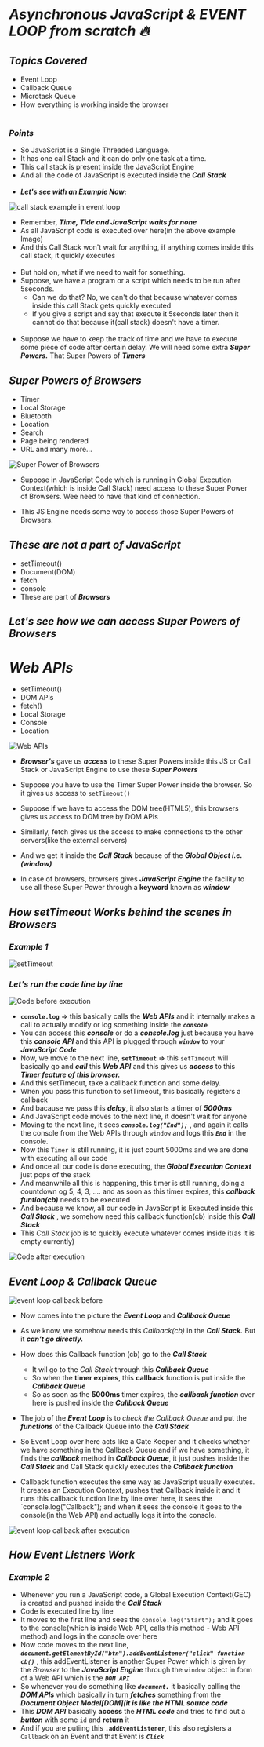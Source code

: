# _Asynchronous JavaScript & EVENT LOOP from scratch 🔥_

## _Topics Covered_
- Event Loop
- Callback Queue
- Microtask Queue
- How everything is working inside the browser
<br><br>

### _Points_
- So JavaScript is a Single Threaded Language. 
- It has one call Stack and it can do only one task at a time.
- This call stack is present inside the JavaScript Engine
- And all the code of JavaScript is executed inside the **_Call Stack_**
<br><br>
- _**Let's see with an Example Now:**_

![call stack example in event loop](https://github.com/anupam-kumar-krishnan/Namaste-JavaScript/assets/69143883/a54300dd-b42c-4b41-8dd9-afab642735fd)


- Remember, _**Time, Tide and JavaScript waits for none**_ 
- As all JavaScript code is executed over here(in the above example Image)
- And this Call Stack won't wait for anything, if anything comes inside this call stack, it quickly executes<br><br>
- But hold on, what if we need to wait for something.
- Suppose, we have a program or a script which needs to be run after 5seconds.
   - Can we do that? No, we can't do that because whatever comes inside this call Stack gets quickly executed
   - If you give a script and say that execute it 5seconds later then it cannot do that because it(call stack) doesn't have a timer.
<br><br>
- Suppose we have to keep the track of time and we have to execute some piece of code after certain delay. We will need some extra **_Super Powers._** That Super Powers of **_Timers_** 

## _Super Powers of Browsers_
- Timer
- Local Storage
- Bluetooth
- Location
- Search
- Page being rendered
- URL and many more...

![Super Power of Browsers](https://github.com/anupam-kumar-krishnan/Namaste-JavaScript/assets/69143883/2efdcfd2-1b91-4794-99de-7cdd6b86da40)


- Suppose in JavaScript Code which is running in Global Execution Context(which is inside Call Stack) need access to these Super Power of Browsers. Wee need to have that kind of connection.

- This JS Engine needs some way to access those Super Powers of Browsers.

## _These are not a part of JavaScript_
- setTimeout()
- Document(DOM)
- fetch
- console
- These are part of _**Browsers**_


## _Let's see how we can access Super Powers of Browsers_
# _Web APIs_
- setTimeout()
- DOM APIs
- fetch()
- Local Storage
- Console
- Location


![Web APIs](https://github.com/anupam-kumar-krishnan/Namaste-JavaScript/assets/69143883/2e4816f6-6670-47ed-b3af-959592196114)



- **_Browser's_** gave us **_access_** to these Super Powers inside this JS or Call Stack or JavaScript Engine to use these **_Super Powers_**

- Suppose you have to use the Timer Super Power inside the browser. So it gives us access to `setTimeout()`
- Suppose if we have to access the DOM tree(HTML5), this browsers gives  us access to DOM tree by DOM APIs
- Similarly, fetch gives us the access to make connections to the other servers(like the external servers)
- And we get it inside the _**Call Stack**_ because of the _**Global Object i.e.(window)**_
- In case of browsers, browsers gives _**JavaScript Engine**_ the facility to use all these Super Power through a **keyword** known as _**window**_

## _How setTimeout Works behind the scenes in Browsers_
### _Example 1_
![setTimeout](https://github.com/anupam-kumar-krishnan/Namaste-JavaScript/assets/69143883/28f9f206-8b7b-4c84-b3f0-07ff4fee2efd)

### _**Let's run the code line by line**_

![Code before execution](https://github.com/anupam-kumar-krishnan/Namaste-JavaScript/assets/69143883/09b92c04-4b17-4939-9b09-76ed5f364a01)

- **`console.log`** => this basically calls the _**Web APIs**_ and it internally makes a call to actually modify or log something inside the _**`console`**_
- You can access this **_console_** or do a **_console.log_** just because you have this **_console API_** and this API is plugged through **_`window`_** to your **_JavaScript Code_**
- Now, we move to the next line, **`setTimeout`** => this `setTimeout` will basically go and _**call**_ this _**Web API**_ and this gives us **_access_** to this **_Timer feature of this browser._**
- And this setTimeout, take a callback function and some delay.
- When you pass this function to setTimeout, this basically registers a callback
- And bacause we pass this _**delay**_, it also starts a timer of _**5000ms**_
- And JavaScript code moves to the next line, it doesn't wait for anyone
- Moving to the next line, it sees _**`console.log("End");`**_ , and again it calls the console from the Web APIs through `window` and logs this **_`End`_** in the console.
- Now this `Timer` is still running, it is just count 5000ms and we are done with executing all our code
- And once all our code is done executing, the _**Global Execution Context**_ just pops of the stack 
- And meanwhile all this is happening, this timer is still running, doing a countdown og 5, 4, 3, .... and as soon as this timer expires, this **_callback funtion(cb)_** needs to be executed 
- And because we know, all our code in JavaScript is Executed inside this _**Call Stack**_ , we somehow need this callback function(cb) inside this **_Call Stack_**
- This _Call Stack_ job is to quickly execute whatever comes inside it(as it is empty currently)

![Code after execution](https://github.com/anupam-kumar-krishnan/Namaste-JavaScript/assets/69143883/73b51dc8-bbbb-45b9-b6be-29cf3c320581)


## _Event Loop & Callback Queue_

![event loop   callback before](https://github.com/anupam-kumar-krishnan/Namaste-JavaScript/assets/69143883/e9c853e1-0591-419a-a91f-d699397eb739)


- Now comes into the picture the _**Event Loop**_ and _**Callback Queue**_
- As we know, we somehow needs this _Callback(cb)_ in the _**Call Stack.**_ But it **_can't go directly._**
- How does this Callback function (cb) go to the _**Call Stack**_
  - It wil go to the _Call Stack_ through this **_Callback Queue_**
  - So when the **timer expires**, this **callback** function is put inside the **_Callback Queue_**
  - So as soon as the **5000ms** timer expires, the _**callback function**_ over here is pushed inside the **_Callback Queue_**

- The job of the **_Event Loop_** is to _check the Callback Queue_ and put the **_functions_** of the Callback Queue into the **_Call Stack_**
- So Event Loop over here acts like a Gate Keeper and it checks whether we have something in the Callback Queue and if we have something, it finds the **_callback_** method in **_Callback Queue_**, it just pushes inside the **_Call Stack_** and Call Stack quickly executes the _**Callback function**_
- Callback function executes the sme way as JavaScript usually executes. It creates an Execution Context, pushes that Callback inside it and it runs this callback function line by line over here, it sees the `console.log("Callback"); and when it sees the console it goes to the console(in the Web API) and actually logs it into the console.

![event loop   callback after execution](https://github.com/anupam-kumar-krishnan/Namaste-JavaScript/assets/69143883/70d56acc-49a3-4ce8-9a72-6570d4ea0176)



## _How Event Listners Work_
### _Example 2_
- Whenever you run a JavaScript code, a Global Execution Context(GEC) is created and pushed inside the **_Call Stack_**
- Code is executed line by line
- It moves to the first line and sees the `console.log("Start");` and it goes to the console(which is inside Web API, calls this method - Web API method) and logs in the console over here
- Now code moves to the next line, **_`document.getElementById("btn").addEventListener("click" function cb()`_** ,  this addEventListener is another Super Power which is given by the _Browser_ to the **_JavaScript Engine_**  through the `window` object in form of a Web API which is the **_`DOM API`_**
- So whenever you do something like **_`document.`_** it basically calling the _**DOM APIs**_
which basically in turn _**fetches**_ something from the **_Document Object Model[DOM](it is like the HTML source code_**
- This _**DOM API**_ basically **access** the **_HTML code_** and tries to find out a _**button**_ with some `id` and **return** it
- And if you are putiing this **`.addEventListener`**, this also registers a `Callback` on an Event and that Event is _**`Click`**_


























































